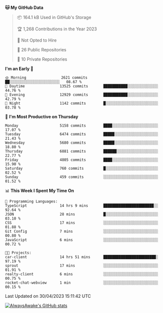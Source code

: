 <!--START_SECTION:waka-->
**🐱 My GitHub Data** 

> 📦 164.1 kB Used in GitHub's Storage 
 > 
> 🏆 1,268 Contributions in the Year 2023
 > 
> 🚫 Not Opted to Hire
 > 
> 📜 26 Public Repositories 
 > 
> 🔑 10 Private Repositories 
 > 
**I'm an Early 🐤** 

```text
🌞 Morning                2621 commits        ██░░░░░░░░░░░░░░░░░░░░░░░   08.67 % 
🌆 Daytime                13525 commits       ███████████░░░░░░░░░░░░░░   44.76 % 
🌃 Evening                12929 commits       ███████████░░░░░░░░░░░░░░   42.79 % 
🌙 Night                  1142 commits        █░░░░░░░░░░░░░░░░░░░░░░░░   03.78 % 
```
📅 **I'm Most Productive on Thursday** 

```text
Monday                   5158 commits        ████░░░░░░░░░░░░░░░░░░░░░   17.07 % 
Tuesday                  6474 commits        █████░░░░░░░░░░░░░░░░░░░░   21.43 % 
Wednesday                5680 commits        █████░░░░░░░░░░░░░░░░░░░░   18.80 % 
Thursday                 6881 commits        ██████░░░░░░░░░░░░░░░░░░░   22.77 % 
Friday                   4805 commits        ████░░░░░░░░░░░░░░░░░░░░░   15.90 % 
Saturday                 760 commits         █░░░░░░░░░░░░░░░░░░░░░░░░   02.52 % 
Sunday                   459 commits         ░░░░░░░░░░░░░░░░░░░░░░░░░   01.52 % 
```


📊 **This Week I Spent My Time On** 

```text
💬 Programming Languages: 
TypeScript               14 hrs 9 mins       ███████████████████████░░   92.64 % 
JSON                     28 mins             █░░░░░░░░░░░░░░░░░░░░░░░░   03.10 % 
CSS                      17 mins             ░░░░░░░░░░░░░░░░░░░░░░░░░   01.88 % 
Git Config               7 mins              ░░░░░░░░░░░░░░░░░░░░░░░░░   00.80 % 
JavaScript               6 mins              ░░░░░░░░░░░░░░░░░░░░░░░░░   00.72 % 

🐱‍💻 Projects: 
car-client               14 hrs 51 mins      ████████████████████████░   97.19 % 
sprout                   17 mins             ░░░░░░░░░░░░░░░░░░░░░░░░░   01.91 % 
realty-client            6 mins              ░░░░░░░░░░░░░░░░░░░░░░░░░   00.75 % 
rocket-chat-webview      1 min               ░░░░░░░░░░░░░░░░░░░░░░░░░   00.15 % 
```


 Last Updated on 30/04/2023 15:11:42 UTC
<!--END_SECTION:waka-->

[![AlwaysAwake's GitHub stats](https://github-readme-stats.vercel.app/api?username=AlwaysAwake&show_icons=true&theme=github_dark&count_private=true)](https://github.com/AlwaysAwake/AlwaysAwake)
